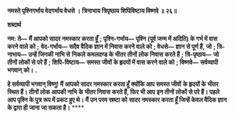 **नमस्ते पृश्निगर्भाय वेदगर्भाय वेधसे ।** **त्रिनाभाय त्रिपृष्ठाय शिपिविष्टाय विष्णवे ॥ २६॥** 

**शब्दार्थ** 

**नम: ते—** **मैं आपको सादर नमस्कार करता हूँ** **; पृश्नि-गर्भाय—** **पृश्नि (पूर्व जन्म में अदिति) के गर्भ में वास करने वाले को** **;** **वेद-गर्भाय—** **सदैव वैदिक ज्ञान में निवास करने वाले को** **; वेधसे—** **ज्ञान से पूर्ण हैं, जो** **; त्रि-नाभाय—** **उन्हें जिनकी नाभि से** **निकले कमलदण्ड के भीतर तीनों लोक निवास करते हैं** **; त्रि-पृष्ठाय—** **जो तीनों लोकों से परे हैं** **; शिपि-विष्टाय—** **समस्त जीवों** **के हृदयों में वास करने वाले को** **; विष्णवे—** **सर्वव्यापी भगवान् को।** **.** 

**हे सर्वव्यापी भगवान् विष्णु! मैं आपको सादर नमस्कार करता हूँ क्योंकि आप समस्त जीवों** **के हृदयों के भीतर स्थित हैं। तीनों लोक आपकी नाभि के भीतर निवास करते हैं, फिर भी आप** **इन तीनों लोकों से परे हैं। पहले आप पृश्नि के पुत्र रूप में प्रकट हुए थे। मैं उन परम स्रष्टा को** **सादर नमस्कार करता हूँ जिन्हें केवल वैदिक ज्ञान के द्वारा ही जाना जा सकता है।** **** 